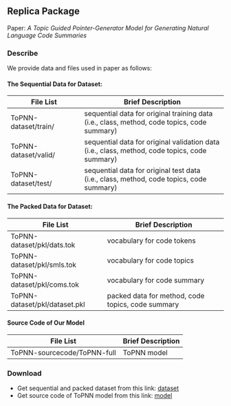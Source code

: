## Replica Package

Paper: *A Topic Guided Pointer-Generator Model for Generating Natural Language Code Summaries*

### Describe
We provide data and files used in paper as follows:

#### The Sequential Data for Dataset:

| File List | Brief Description |
| ---- |  ---- |  
| ToPNN-dataset/train/ | sequential data for original training data <br> (i.e., class, method, code topics, code summary) | 
| ToPNN-dataset/valid/ | sequential data for original validation data <br> (i.e., class, method, code topics, code summary) | 
| ToPNN-dataset/test/ | sequential data for original test data <br> (i.e., class, method, code topics, code summary) | 

#### The Packed Data for Dataset:

| File List | Brief Description |
| ---- |  ---- | 
| ToPNN-dataset/pkl/dats.tok | vocabulary for code tokens | 
| ToPNN-dataset/pkl/smls.tok | vocabulary for code topics | 
| ToPNN-dataset/pkl/coms.tok | vocabulary for code summary | 
| ToPNN-dataset/pkl/dataset.pkl | packed data for method, code topics, code summary | 

#### Source Code of Our Model

| File List | Brief Description |
| ---- |  ---- | 
| ToPNN-sourcecode/ToPNN-full | ToPNN model |


### Download
* Get sequential and packed dataset from this link: [dataset](https://drive.google.com/drive/folders/1wlITPt_QOI9ZbAfdsxrUfJQ5i95dG3hk?usp=sharing) 
* Get source code of ToPNN model from this link: [model](https://drive.google.com/drive/folders/1HB1IefhgF6UnZxTPnUk030XXC6dxVqu8?usp=sharing) 
